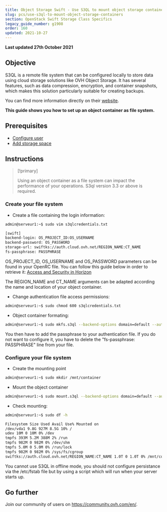 ```yaml
---
title: Object Storage Swift - Use S3QL to mount object storage containers
slug: pcs/use-s3ql-to-mount-object-storage-containers
section: OpenStack Swift Storage Class Specifics
legacy_guide_number: g1908
order: 160
updated: 2021-10-27
---
```


**Last updated 27th October 2021**

## Objective

S3QL is a remote file system that can be configured locally to store data using cloud storage solutions like OVH Object Storage.
It has several features, such as data compression, encryption, and container snapshots, which makes this solution particularly suitable for creating backups.

You can find more information directly on their [website](http://www.rath.org/s3ql-docs/).

**This guide shows you how to set up an object container as file system.**

## Prerequisites

- [Configure user](https://docs.ovh.com/ca/en/public-cloud/creation-and-deletion-of-openstack-user/)
- [Add storage space](https://docs.ovh.com/ca/en/storage/object-storage/pcs/create-container/)

## Instructions

> [!primary]
>
> Using an object container as a file system can impact the performance of your operations.
> S3ql version 3.3 or above is required.
>

### Create your file system

- Create a file containing the login information:

```bash
admin@serveur1:~$ sudo vim s3qlcredentials.txt

[swift]
backend-login: OS_PROJECT_ID:OS_USERNAME
backend-password: OS_PASSWORD
storage-url: swiftks://auth.cloud.ovh.net/REGION_NAME:CT_NAME
fs-passphrase: PASSPHRASE
```

OS_PROJECT_ID, OS_USERNAME and OS_PASSWORD parameters can be found in your OpenRC file.
You can follow this guide below in order to retrieve it: [Access and Security in Horizon](https://docs.ovh.com/ca/en/public-cloud/access_and_security_in_horizon/)

The REGION_NAME and CT_NAME arguments can be adapted according the name and location of your object container.

- Change authentication file access permissions:

```bash
admin@serveur1:~$ sudo chmod 600 s3qlcredentials.txt
```

- Object container formating:

```bash
admin@serveur1:~$ sudo mkfs.s3ql --backend-options domain=default --authfile s3qlcredentials.txt swiftks://auth.cloud.ovh.net/REGION_NAME:CT_NAME
```

You then have to add the passphrase to your authentication file.
If you do not want to configure it, you have to delete the "fs-passphrase: PASSPHRASE" line from your file.


### Configure your file system

- Create the mounting point

```bash
admin@serveur1:~$ sudo mkdir /mnt/container
```

- Mount the object container

```bash
admin@serveur1:~$ sudo mount.s3ql --backend-options domain=default --authfile s3qlcredentials.txt swiftks://auth.cloud.ovh.net/REGION_NAME:CT_NAME /mnt/container/
```

- Check mounting:

```bash
admin@serveur1:~$ sudo df -h

Filesystem Size Used Avail Use% Mounted on
/dev/vda1 9.8G 927M 8.5G 10% /
udev 10M 0 10M 0% /dev
tmpfs 393M 5.2M 388M 2% /run
tmpfs 982M 0 982M 0% /dev/shm
tmpfs 5.0M 0 5.0M 0% /run/lock
tmpfs 982M 0 982M 0% /sys/fs/cgroup
swiftks://auth.cloud.ovh.net/REGION_NAME:CT_NAME 1.0T 0 1.0T 0% /mnt/container
```

You cannot use S3QL in offline mode, you should not configure persistance via the /etc/fstab file but by using a script which will run when your server starts up.

## Go further
  
Join our community of users on <https://community.ovh.com/en/>.